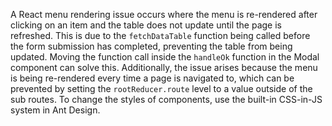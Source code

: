 A React menu rendering issue occurs where the menu is re-rendered after clicking on an item and the table does not update until the page is refreshed. This is due to the `fetchDataTable` function being called before the form submission has completed, preventing the table from being updated. Moving the function call inside the `handleOk` function in the Modal component can solve this. Additionally, the issue arises because the menu is being re-rendered every time a page is navigated to, which can be prevented by setting the `rootReducer.route` level to a value outside of the sub routes. To change the styles of components, use the built-in CSS-in-JS system in Ant Design.
